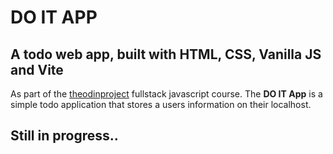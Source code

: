 # DO IT APP

## A todo web app, built with HTML, CSS, Vanilla JS and Vite

As part of the [theodinproject](https://www.theodinproject.com/) fullstack javascript course. The **DO IT App** is a simple todo application that stores a users information on their localhost.

## Still in progress..
